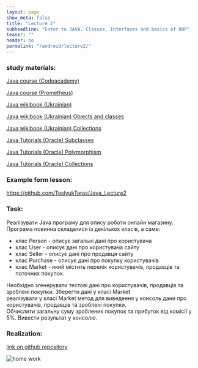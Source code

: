 ```yaml
---
layout: page
show_meta: false
title: "Lecture 2"
subheadline: "Enter to JAVA. Classes, Interfaces and basics of OOP"
teaser: ""
header: no
permalink: "/android/lecture2/"
---
```


### study materials:


[Java course (Codeacademy)](https://www.codecademy.com/catalog/language/java)

[Java course (Prometheus)](https://courses.prometheus.org.ua/courses/EPAM/JAVA101/2016_T2/about)

[Java wikibook (Ukrainian)](https://uk.wikibooks.org/wiki/%D0%9E%D1%81%D0%B2%D0%BE%D1%8E%D1%94%D0%BC%D0%BE_Java)

[Java wikibook (Ukrainian) Objects and classes](https://uk.wikibooks.org/wiki/Освоюємо_Java/Об%27єкти_і_класи)


[Java wikibook (Ukrainian) Collections](https://uk.wikibooks.org/wiki/Освоюємо_Java/Колекції)

[Java Tutorials (Oracle) Subclasses](https://docs.oracle.com/javase/tutorial/java/IandI/subclasses.html)

[Java Tutorials (Oracle) Polymorphism](https://docs.oracle.com/javase/tutorial/java/IandI/polymorphism.html)

[Java Tutorials (Oracle) Collections](https://docs.oracle.com/javase/tutorial/collections/index.html)


### Example form lesson:
https://github.com/TeslyukTaras/Java_Lecture2<br> 

### Task:
Реалізувати Java програму для опису роботи онлайн магазину. Програма повинна складатися із декількох класів, а саме:<br>
* клас Person - описує загальні дані про користувача
* клас User - описує дані про користувача сайту
* клас Seller - описує дані про продавця сайту
* клас Purchase - описує дані про покупку користувачів
* клас Market - який містить перелік користувачів, продавців та поточних покупок.

Необхідно згенерувати тестові дані про користувачів, продавців та зроблені покупки. Зберегти дані у класі Market<br>
реалізувати у класі Market метод для виведення у консоль дани про користувачів, продавців та зроблені покупки.<br>
Обчислити загальну суму зроблених покупок та прибуток від комісії у 5%. Вивести результат у консолю.<br>

### Realization:

[link on github repository](https://github.com/iamnotaskynet/pllug-java-lesson2-task)


![home work](/pllug/assets/img/homework/android/lecture2task.png "Lecture 2 task")